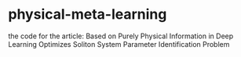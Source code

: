 # physical-meta-learning
the code for the article: Based on Purely Physical Information in Deep Learning Optimizes Soliton System Parameter Identification Problem
